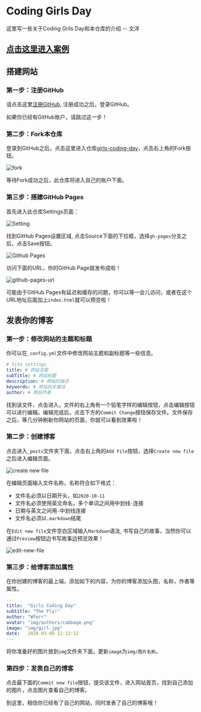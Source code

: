 # Coding Girls Day

这里写一些关于Coding Grils Day和本仓库的介绍 -- 文洋

## [点击这里进入案例](https://hackerstart.github.io/girls-coding-day/)

## 搭建网站

### 第一步：注册GitHub

请点击这里[注册GitHub](https://github.com/join?ref_cta=Sign+up&ref_loc=header+logged+out&ref_page=%2F&source=header-home), 注册成功之后，登录GitHub。

如果你已经有GitHub账户，请跳过这一步！

### 第二步：Fork本仓库

登录到GitHub之后，点击这里进入仓库[girls-coding-day](https://github.com/HackerStart/girls-coding-day)，点击右上角的Fork按钮。

![fork](https://tva1.sinaimg.cn/large/008eGmZEly1go88cvsfyrj326m0m6afi.jpg)

等待Fork成功之后，此仓库将进入自己的账户下面。

### 第三步：搭建GitHub Pages

首先进入此仓库Settings页面：

![Setting](https://tva1.sinaimg.cn/large/008eGmZEly1go88g55xv5j324o0gon15.jpg)

找到GitHub Pages设置区域, 点击Source下面的下拉框，选择`gh-pages`分支之后，点击Save按钮。

![Github Pages](https://tva1.sinaimg.cn/large/008eGmZEly1go88kkzv47j31j20n4djh.jpg)

访问下面的URL，你的GitHub Page就发布成啦！

![github-pages-url](https://tva1.sinaimg.cn/large/008eGmZEly1go891w7spjj31hu0tedkv.jpg)

可能由于GitHub Pages有延迟和缓存的问题，你可以等一会儿访问，或者在这个URL地址后面加上`index.html`就可以预览啦！

## 发表你的博客

### 第一步：修改网站的主题和标题

你可以在`_config.yml`文件中修改网站主题和副标题等一些信息。

```yml
# Site settings
title: # 网站主题
subTitle: # 网站标题
description: # 网站的描述
keywords: # 网站的关键词
author: # 网站作者
```

找到该文件，点击进入，文件的右上角有一个铅笔字样的编辑按钮，点击编辑按钮可以进行编辑。编辑完成后，点击下方的`Commit Change`按钮保存文件。文件保存之后，等几分钟刷新你网站的页面，你就可以看到效果啦！

### 第二步：创建博客

点击进入`_posts`文件夹下面，点击右上角的`Add File`按钮，选择`Create new file`之后进入编辑页面。

![create new file](https://tva1.sinaimg.cn/large/008eGmZEly1go89fohkb1j31yo0b076r.jpg)

在编辑页面输入文件名称，名称符合如下格式：
* 文件名必须以日期开头，如`2020-10-11`
* 文件名必须使用英文命名，多个单词之间用中划线`-`连接
* 日期与英文之间用`-`中划线连接
* 文件名必须以`.markdown`结尾

在`Edit new file`文件空白区域输入`Markdown`语法, 书写自己的故事，当然你可以通过`Preview`按钮边书写故事边预览效果！

![edit-new-file](https://tva1.sinaimg.cn/large/008eGmZEly1go89mp6brkj31om0g0wg6.jpg)

### 第三步：给博客添加属性

在你创建的博客的最上端，添加如下的内容，为你的博客添加头图，名称，作者等属性。

```yml
---
title:  "Girls Coding Day" 
subtitle: "The Fly!"
author: "Wferr"
avatar: "img/authors/cabbage.png"
image: "img/girl.jpg"
date:   2020-03-08 12:12:12
---
```

将你准备好的图片放到`img`文件夹下面，更新`image`为`img/图片名称`。

### 第四步：发表自己的博客

点击最下面的`Commit new file`按钮，提交该文件，进入网站首页，找到自己添加的图片，点击图片查看自己的博客。

到这里，相信你已经有了自己的网站，同时发表了自己的博客哦！
